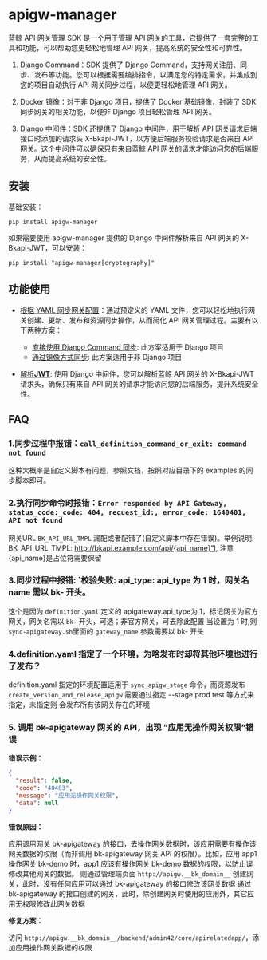 # apigw-manager

蓝鲸 API 网关管理 SDK 是一个用于管理 API 网关的工具，它提供了一套完整的工具和功能，可以帮助您更轻松地管理 API 网关，提高系统的安全性和可靠性。

1. Django Command：SDK 提供了 Django Command，支持网关注册、同步、发布等功能。您可以根据需要编排指令，以满足您的特定需求，并集成到您的项目自动执行 API 网关同步过程，以便更轻松地管理 API 网关。

2. Docker 镜像：对于非 Django 项目，提供了 Docker 基础镜像，封装了 SDK 同步网关的相关功能，以便非 Django 项目轻松管理 API 网关。

3. Django 中间件：SDK 还提供了 Django 中间件，用于解析 API 网关请求后端接口时添加的请求头 X-Bkapi-JWT，以方便后端服务校验请求是否来自 API 网关。这个中间件可以确保只有来自蓝鲸 API 网关的请求才能访问您的后端服务，从而提高系统的安全性。

## 安装

基础安装：

```shell
pip install apigw-manager
```

如果需要使用 apigw-manager 提供的 Django 中间件解析来自 API 网关的 X-Bkapi-JWT，可以安装：

```shell
pip install "apigw-manager[cryptography]"
```

## 功能使用

- [根据 YAML 同步网关配置](./docs/sync_apigw.md)：通过预定义的 YAML 文件，您可以轻松地执行网关创建、更新、发布和资源同步操作，从而简化 API 网关管理过程。主要有以下两种方案：
    - [直接使用 Django Command 同步](./sync-apigateway-with-django.md): 此方案适用于 Django 项目
    - [通过镜像方式同步](./sync-apigateway-with-docker.md): 此方案适用于非 Django 项目

- [解析**JWT**](./docs/jwt-explain.md): 使用 Django 中间件，您可以解析蓝鲸 API 网关的 X-Bkapi-JWT 请求头，确保只有来自 API 网关的请求才能访问您的后端服务，提升系统安全性。


## FAQ

### 1.同步过程中报错：`call_definition_command_or_exit: command not found`

这种大概率是自定义脚本有问题，参照文档，按照对应目录下的 examples 的同步脚本即可。

### 2.执行同步命令时报错：`Error responded by API Gateway, status_code:_code: 404, request_id:, error_code: 1640401, API not found`

网关URL `BK_API_URL_TMPL` 漏配或者配错了(自定义脚本中存在错误)。举例说明: BK_API_URL_TMPL: http://bkapi.example.com/api/{api_name}"l, 注意 {api_name}是占位符需要保留

### 3.同步过程中报错: `校验失败: api_type: api_type 为 1 时，网关名 name 需以 bk- 开头。

这个是因为 `definition.yaml` 定义的 apigateway.api_type为 1，标记网关为官方网关，网关名需以 `bk-` 开头，可选；非官方网关，可去除此配置
当设置为 1 时,则 `sync-apigateway.sh`里面的 `gateway_name` 参数需要以 bk- 开头

### 4.definition.yaml 指定了一个环境，为啥发布时却将其他环境也进行了发布？

definition.yaml 指定的环境配置适用于 `sync_apigw_stage` 命令，而资源发布 `create_version_and_release_apigw` 需要通过指定 --stage prod test 等方式来指定，未指定则
会发布所有该网关存在的环境

### 5. 调用 bk-apigateway 网关的 API，出现 ”应用无操作网关权限“错误

**错误示例：**

```json
{
  "result": false,
  "code": "40403",
  "message": "应用无操作网关权限",
  "data": null
}
```

**错误原因：**

应用调用网关 bk-apigateway 的接口，去操作网关数据时，该应用需要有操作该网关数据的权限（而非调用 bk-apigateway 网关 API 的权限）。比如，应用 app1 操作网关 bk-demo 时，app1 应该有操作网关 bk-demo 数据的权限，以防止误修改其他网关的数据。
则通过管理端页面 `http://apigw.__bk_domain__` 创建网关，此时，没有任何应用可以通过 bk-apigateway 的接口修改该网关数据
通过 bk-apigateway 的接口创建的网关，此时，除创建网关时使用的应用外，其它应用无权限修改此网关数据

**修复方案：**

访问 `http://apigw.__bk_domain__/backend/admin42/core/apirelatedapp/`，添加应用操作网关数据的权限

